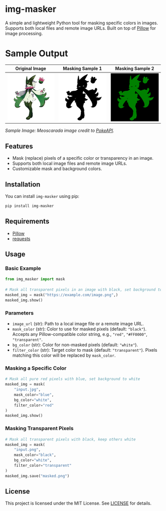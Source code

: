 # img-masker

A simple and lightweight Python tool for masking specific colors in images. Supports both local files and remote image URLs. Built on top of [Pillow](https://python-pillow.org/) for image processing.

# Sample Output

| Original Image                                                                               | Masking Sample 1                                                                 | Masking Sample 2                                                                 |
| -------------------------------------------------------------------------------------------- | -------------------------------------------------------------------------------- | -------------------------------------------------------------------------------- |
| ![Original](https://raw.githubusercontent.com/j-ncel/img-masker/main/samples/test_image.png) | ![1.png](https://raw.githubusercontent.com/j-ncel/img-masker/main/samples/1.png) | ![2.png](https://raw.githubusercontent.com/j-ncel/img-masker/main/samples/2.png) |

_Sample Image: Meoscarada image credit to [PokeAPI](https://pokeapi.co/)._

## Features

- Mask (replace) pixels of a specific color or transparency in an image.
- Supports both local image files and remote image URLs.
- Customizable mask and background colors.

## Installation

You can install `img-masker` using pip:

```sh
pip install img-masker
```

## Requirements

- [Pillow](https://pypi.org/project/Pillow/)
- [requests](https://pypi.org/project/requests/)

## Usage

### Basic Example

```python
from img_masker import mask

# Mask all transparent pixels in an image with black, set background to white
masked_img = mask("https://example.com/image.png",)
masked_img.show()
```

### Parameters

- `image_url` (str): Path to a local image file or a remote image URL.
- `mask_color` (str): Color to use for masked pixels (default: `"black"`). Accepts any Pillow-compatible color string, e.g., `"red"`, `"#FF0000"`, `"transparent"`.
- `bg_color` (str): Color for non-masked pixels (default: `"white"`).
- `filter_color` (str): Target color to mask (default: `"transparent"`). Pixels matching this color will be replaced by `mask_color`.

### Masking a Specific Color

```python
# Mask all pure red pixels with blue, set background to white
masked_img = mask(
    "input.jpg",
    mask_color="blue",
    bg_color="white",
    filter_color="red"
)
masked_img.show()
```

### Masking Transparent Pixels

```python
# Mask all transparent pixels with black, keep others white
masked_img = mask(
    "input.png",
    mask_color="black",
    bg_color="white",
    filter_color="transparent"
)
masked_img.save("masked.png")
```

## License

This project is licensed under the MIT License. See [LICENSE](LICENSE) for details.
